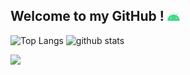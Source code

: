 ## Welcome to my GitHub ! <img alt="GIF" src="https://github.com/hongbeomi/hongbeomi/blob/master/android-studio.gif" width="4%" />

<p align="left"> 
  <img alt="Top Langs" height="150px" src="https://github-readme-stats.vercel.app/api/top-langs/?username=IK-20211125&show_icons=true&theme=dark" />
  <img alt="github stats" height="150px" src="https://github-readme-stats.vercel.app/api?username=IK-20211125&theme=dark&show_icons=ture" />
</p> 
<a href="https://github.com/IK-20211125">
    <img src="https://komarev.com/ghpvc/?username=IK-20211125&color=lightgrey"/>
    </a>

<!--
**IK-20211125/IK-20211125** is a ✨ _special_ ✨ repository because its `README.md` (this file) appears on your GitHub profile.

Here are some ideas to get you started:

- 🔭 I’m currently working on ...
- 🌱 I’m currently learning ...
- 👯 I’m looking to collaborate on ...
- 🤔 I’m looking for help with ...
- 💬 Ask me about ...
- 📫 How to reach me: ...
- 😄 Pronouns: ...
- ⚡ Fun fact: ...
-->
